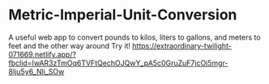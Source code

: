 # Metric-Imperial-Unit-Conversion
A useful web app to convert pounds to kilos, liters to gallons, and meters to feet and the other way around
Try it!
https://extraordinary-twilight-071669.netlify.app/?fbclid=IwAR3zTmOq6TVFtQechOJQwY_pA5c0GruZuF7jcOi5mgr-8Iju5y6_Nli_SOw
